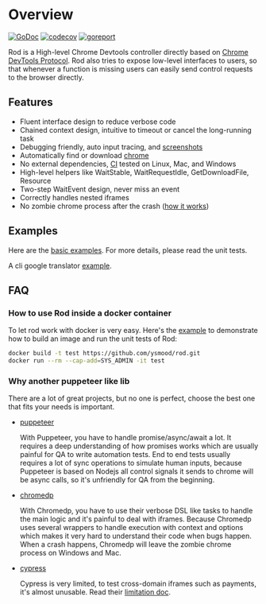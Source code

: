 # Overview

[![GoDoc](https://godoc.org/github.com/ysmood/rod?status.svg)](https://pkg.go.dev/github.com/ysmood/rod?tab=doc)
[![codecov](https://codecov.io/gh/ysmood/rod/branch/master/graph/badge.svg)](https://codecov.io/gh/ysmood/rod)
[![goreport](https://goreportcard.com/badge/github.com/ysmood/rod)](https://goreportcard.com/report/github.com/ysmood/rod)

Rod is a High-level Chrome Devtools controller directly based on [Chrome DevTools Protocol](https://chromedevtools.github.io/devtools-protocol/). Rod also tries to expose low-level interfaces to users, so that whenever a function is missing users can easily send control requests to the browser directly.

## Features

- Fluent interface design to reduce verbose code
- Chained context design, intuitive to timeout or cancel the long-running task
- Debugging friendly, auto input tracing, and [screenshots](https://youtu.be/JJlPNU9n_gU)
- Automatically find or download [chrome](lib/launcher)
- No external dependencies, [CI](https://github.com/ysmood/rod/actions) tested on Linux, Mac, and Windows
- High-level helpers like WaitStable, WaitRequestIdle, GetDownloadFile, Resource
- Two-step WaitEvent design, never miss an event
- Correctly handles nested iframes
- No zombie chrome process after the crash ([how it works](https://github.com/ysmood/leakless))

## Examples

Here are the [basic examples](./examples_test.go).
For more details, please read the unit tests.

A cli google translator [example](https://github.com/ysmood/google-translate-example).

## FAQ

### How to use Rod inside a docker container

To let rod work with docker is very easy.
Here's the [example](./Dockerfile) to demonstrate how to build an image and run the unit tests of Rod:

```bash
docker build -t test https://github.com/ysmood/rod.git
docker run --rm --cap-add=SYS_ADMIN -it test
```

### Why another puppeteer like lib

There are a lot of great projects, but no one is perfect, choose the best one that fits your needs is important.

- [puppeteer](https://github.com/puppeteer/puppeteer)

  With Puppeteer, you have to handle promise/async/await a lot. It requires a deep understanding of how promises works which are usually painful for QA to write automation tests. End to end tests usually requires a lot of sync operations to simulate human inputs, because Puppeteer is based on Nodejs all control signals it sends to chrome will be async calls, so it's unfriendly for QA from the beginning.

- [chromedp](https://github.com/chromedp/chromedp)

  With Chromedp, you have to use their verbose DSL like tasks to handle the main logic and it's painful to deal with iframes. Because Chromedp uses several wrappers to handle execution with context and options which makes it very hard to understand their code when bugs happen. When a crash happens, Chromedp will leave the zombie chrome process on Windows and Mac.

- [cypress](https://www.cypress.io/)

  Cypress is very limited, to test cross-domain iframes such as payments, it's almost unusable. Read their [limitation doc](https://docs.cypress.io/guides/references/trade-offs.html).
